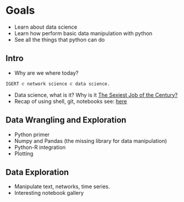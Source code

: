 # Goals

- Learn about data science
- Learn how perform basic data manipulation with python
- See all the things that python can do

## Intro

  - Why are we where today? 
```
IGERT ⊂ network science ⊂ data science.
```
  - Data science, what is it? Why is it [The Sexiest Job of the Century?](https://hbr.org/2012/10/data-scientist-the-sexiest-job-of-the-21st-century/)
  - Recap of using shell, git, notebooks see: [here](../../master/setup.md)

## Data Wrangling and Exploration

  - Python primer
  - Numpy and Pandas (the missing library for data manipulation)
  - Python-R integration
  - Plotting

## Data Exploration

  - Manipulate text, networks, time series.
  - Interesting notebook gallery
